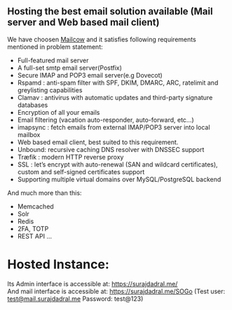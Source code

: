 ## Hosting the best email solution available (Mail server and Web based mail client)

We have choosen [Mailcow](https://github.com/mailcow/mailcow-dockerized/) and it satisfies following requirements mentioned in problem statement:

- Full-featured mail server
- A full-set smtp email server(Postfix)
- Secure IMAP and POP3 email server(e.g Dovecot)
- Rspamd : anti-spam filter with SPF, DKIM, DMARC, ARC, ratelimit and greylisting capabilities
- Clamav : antivirus with automatic updates and third-party signature databases
- Encryption of all your emails
- Email filtering (vacation auto-responder, auto-forward, etc…)
- imapsync : fetch emails from external IMAP/POP3 server into local mailbox
- Web based email client, best suited to this requirement.
- Unbound: recursive caching DNS resolver with DNSSEC support
- Træfik : modern HTTP reverse proxy
- SSL : let’s encrypt with auto-renewal (SAN and wildcard certificates), custom and self-signed certificates support
- Supporting multiple virtual domains over MySQL/PostgreSQL backend

And much more than this:
- Memcached
- Solr
- Redis
- 2FA, TOTP
- REST API
...


# Hosted Instance:

Its Admin interface is accessible at: https://surajdadral.me/   
And mail interface is accessible at: https://surajdadral.me/SOGo  (Test user: test@mail.surajdadral.me    Password: test@123)

